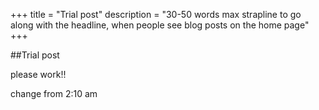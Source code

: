 +++
title = "Trial post"
description = "30-50 words max strapline to go along with the headline, when people see blog posts on the home page"
+++

##Trial post

please work!!

change from 2:10 am